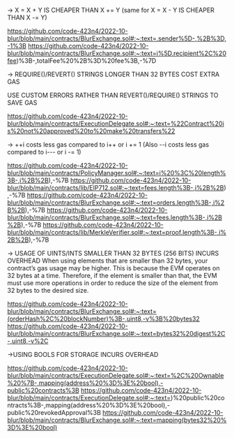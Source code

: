 -> X = X + Y IS CHEAPER THAN X += Y (same for X = X - Y IS CHEAPER THAN X -= Y)

https://github.com/code-423n4/2022-10-blur/blob/main/contracts/BlurExchange.sol#:~:text=.sender%5D-,%2B%3D,-1%3B
https://github.com/code-423n4/2022-10-blur/blob/main/contracts/BlurExchange.sol#:~:text=i%5D.recipient%2C%20fee)%3B-,totalFee%20%2B%3D%20fee%3B,-%7D


-> REQUIRE()/REVERT() STRINGS LONGER THAN 32 BYTES COST EXTRA GAS

USE CUSTOM ERRORS RATHER THAN REVERT()/REQUIRE() STRINGS TO SAVE GAS

https://github.com/code-423n4/2022-10-blur/blob/main/contracts/ExecutionDelegate.sol#:~:text=%22Contract%20is%20not%20approved%20to%20make%20transfers%22

-> ++i costs less gas compared to i++ or i += 1 (Also --i costs less gas compared to i--- or i -= 1)

https://github.com/code-423n4/2022-10-blur/blob/main/contracts/PolicyManager.sol#:~:text=i%20%3C%20length%3B-,i%2B%2B),-%7B
https://github.com/code-423n4/2022-10-blur/blob/main/contracts/lib/EIP712.sol#:~:text=fees.length%3B-,i%2B%2B),-%7B
https://github.com/code-423n4/2022-10-blur/blob/main/contracts/BlurExchange.sol#:~:text=orders.length%3B-,i%2B%2B),-%7B
https://github.com/code-423n4/2022-10-blur/blob/main/contracts/BlurExchange.sol#:~:text=fees.length%3B-,i%2B%2B),-%7B
https://github.com/code-423n4/2022-10-blur/blob/main/contracts/lib/MerkleVerifier.sol#:~:text=proof.length%3B-,i%2B%2B),-%7B

-> USAGE OF UINTS/INTS SMALLER THAN 32 BYTES (256 BITS) INCURS OVERHEAD
When using elements that are smaller than 32 bytes, your contract’s gas usage may be higher. This is because the EVM operates on 32 bytes at a time. Therefore, if the element is smaller than that, the EVM must use more operations in order to reduce the size of the element from 32 bytes to the desired size.

https://github.com/code-423n4/2022-10-blur/blob/main/contracts/BlurExchange.sol#:~:text=(orderHash%2C%20blockNumber)%3B-,uint8,-v%3B%20bytes32
https://github.com/code-423n4/2022-10-blur/blob/main/contracts/BlurExchange.sol#:~:text=bytes32%20digest%2C-,uint8,-v%2C

->USING BOOLS FOR STORAGE INCURS OVERHEAD

https://github.com/code-423n4/2022-10-blur/blob/main/contracts/ExecutionDelegate.sol#:~:text=%2C%20Ownable%20%7B-,mapping(address%20%3D%3E%20bool),-public%20contracts%3B
https://github.com/code-423n4/2022-10-blur/blob/main/contracts/ExecutionDelegate.sol#:~:text=)%20public%20contracts%3B-,mapping(address%20%3D%3E%20bool),-public%20revokedApproval%3B
https://github.com/code-423n4/2022-10-blur/blob/main/contracts/BlurExchange.sol#:~:text=mapping(bytes32%20%3D%3E%20bool)




